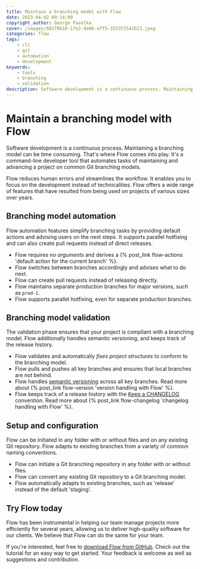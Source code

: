 ```yaml
---
title: Maintain a branching model with Flow
date: 2023-04-02 09:14:00
copyright_author: George Pavelka
cover: /images/68278b10-1fe2-4a96-a7f5-3253f2542b23.jpeg
categories: flow
tags:
    - cli
    - git
    - automation
    - development
keywords:
    - tools
    - branching
    - validation
description: Software development is a continuous process. Maintaining a branching model can be time consuming. That's where Flow comes into play. It's a command-line developer tool that automates tasks of maintaining and advancing a project on common Git branching models.
---
```


# Maintain a branching model with Flow

Software development is a continuous process. Maintaining a branching model can be time consuming. That's where Flow comes into play. It's a command-line developer tool that automates tasks of maintaining and advancing a project on common Git branching models.

Flow reduces human errors and streamlines the workflow. It enables you to focus on the development instead of technicalities. Flow offers a wide range of features that have resulted from being used on projects of various sizes over years.

## Branching model automation

Flow automation features simplify branching tasks by providing default actions and advising users on the next steps. It supports parallel hotfixing and can also create pull requests instead of direct releases.

 - Flow requires *no arguments* and derives a {% post_link flow-actions 'default action for the current branch' %}.
 - Flow switches between branches accordingly and advises what to do next.
 - Flow can create pull requests instead of releasing directly.
 - Flow maintains separate production branches for major versions, such as `prod‑1`.
 - Flow supports parallel hotfixing, even for separate production branches.

## Branching model validation

The validation phase ensures that your project is compliant with a branching model. Flow additionally handles semantic versioning, and keeps track of the release history.

 - Flow validates and automatically *fixes project structures* to conform to the branching model.
 - Flow pulls and pushes all key branches and ensures that local branches are not behind.
 - Flow handles [semantic versioning](https://semver.org/) across all key branches. Read more about {% post_link flow-version 'version handling with Flow' %}.
 - Flow keeps track of a release history with the [Keep a CHANGELOG](https://keepachangelog.com/en/) convention. Read more about {% post_link flow-changelog 'changelog handling with Flow' %}.

## Setup and configuration

Flow can be initiated in any folder with or without files and on any existing Git repository. Flow adapts to existing branches from a variety of common naming conventions.

 - Flow can initiate a Git branching repository in any folder with or without files.
 - Flow can convert any existing Git repository to a Git branching model.
 - Flow automatically adapts to existing branches, such as 'release' instead of the default 'staging'.

## Try Flow today

Flow has been instrumental in helping our team manage projects more efficiently for several years, allowing us to deliver high-quality software for our clients. We believe that Flow can do the same for your team.

If you're interested, feel free to [download Flow from GitHub](https://github.com/internetguru/flow). Check out the tutorial for an easy way to get started. Your feedback is welcome as well as suggestions and contribution.
